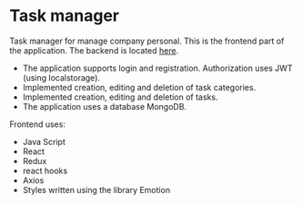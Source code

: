 # Task manager

Task manager for manage company personal. This is the frontend part of the
application. The backend is located
[here](https://github.com/Svitlana-Lazurenko/task-manager-backend).

- The application supports login and registration. Authorization uses JWT (using
  localstorage).
- Implemented creation, editing and deletion of task categories.
- Implemented creation, editing and deletion of tasks.
- The application uses a database MongoDB.

Frontend uses:

- Java Script
- React
- Redux
- react hooks
- Axios
- Styles written using the library Emotion
